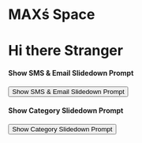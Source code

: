 <html>
<head>
  <h1>MAXś Space</h1>
<script src="https://cdn.onesignal.com/sdks/OneSignalSDK.js" async=""></script>
<script>
  window.OneSignal = window.OneSignal || [];
  OneSignal.push(function() {
    OneSignal.init({
      appId: "c2c75dac-54a3-4dca-a96f-706550d855b0",
    });
  });
</script>
</head>
<body>

<h1>Hi there Stranger</h1>
  
<h4>Show SMS & Email Slidedown Prompt</h4>
        <button id="showSmsAndEmailSlidedown">Show SMS & Email Slidedown Prompt</button>
  <h4>Show Category Slidedown Prompt</h4>
        <button id="showCategorySlidePrompt">Show Category Slidedown Prompt</button>
  
</body>
</html>
